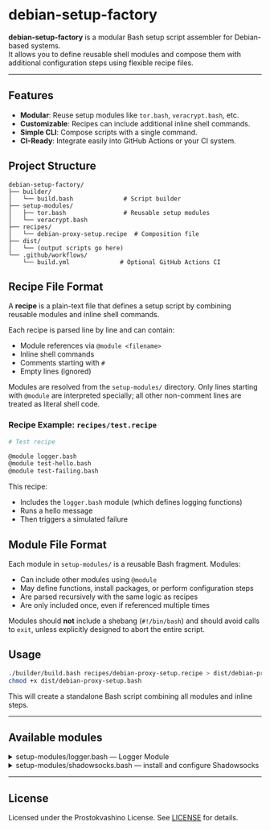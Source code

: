 # debian-setup-factory

**debian-setup-factory** is a modular Bash setup script assembler for Debian-based systems.  
It allows you to define reusable shell modules and compose them with additional configuration steps using flexible recipe files.

---

## Features

- **Modular**: Reuse setup modules like `tor.bash`, `veracrypt.bash`, etc.
- **Customizable**: Recipes can include additional inline shell commands.
- **Simple CLI**: Compose scripts with a single command.
- **CI-Ready**: Integrate easily into GitHub Actions or your CI system.

## Project Structure

```
debian-setup-factory/
├── builder/
│   └── build.bash              # Script builder
├── setup-modules/
│   ├── tor.bash                # Reusable setup modules
│   └── veracrypt.bash
├── recipes/
│   └── debian-proxy-setup.recipe  # Composition file
├── dist/
│   └── (output scripts go here)
└── .github/workflows/
    └── build.yml              # Optional GitHub Actions CI
```

## Recipe File Format

A **recipe** is a plain-text file that defines a setup script by combining reusable modules and inline shell commands.

Each recipe is parsed line by line and can contain:

* Module references via `@module <filename>`
* Inline shell commands
* Comments starting with `#`
* Empty lines (ignored)

Modules are resolved from the `setup-modules/` directory. Only lines starting with `@module` are interpreted specially; all other non-comment lines are treated as literal shell code.

### Recipe Example: `recipes/test.recipe`

```bash
# Test recipe

@module logger.bash
@module test-hello.bash
@module test-failing.bash
```

This recipe:

* Includes the `logger.bash` module (which defines logging functions)
* Runs a hello message
* Then triggers a simulated failure

## Module File Format

Each module in `setup-modules/` is a reusable Bash fragment. Modules:

* Can include other modules using `@module`
* May define functions, install packages, or perform configuration steps
* Are parsed recursively with the same logic as recipes
* Are only included once, even if referenced multiple times

Modules should **not** include a shebang (`#!/bin/bash`) and should avoid calls to `exit`, unless explicitly designed to abort the entire script.

## Usage

```bash
./builder/build.bash recipes/debian-proxy-setup.recipe > dist/debian-proxy-setup.bash
chmod +x dist/debian-proxy-setup.bash
```

This will create a standalone Bash script combining all modules and inline steps.

---

## Available modules

<details>

<summary>setup-modules/logger.bash — Logger Module</summary>

This module defines logging helpers for Bash scripts.

### Functions

- `logger::log "message"` — log info to stdout and syslog
- `logger::err "message"` — log error, print to stderr and exit

Example usage:

```bash
logger::log "Hello"
logger::err "Something went wrong"
```
</details>


<details>

<summary>setup-modules/shadowsocks.bash — install and configure Shadowsocks</summary>

This module installs and configures a basic [shadowsocks-libev](https://github.com/shadowsocks/shadowsocks-libev) server.

### Depends

- setup-modules/logger.bash

### Description

- Installs `openssl`, `jq`, and `shadowsocks-libev`
- Sets sensible defaults for method and port
- Randomly generates a secure password (unless pre-defined)
- Writes JSON config to `/etc/shadowsocks-libev/config.json`
- Starts and enables the systemd service

### Environment variables

You **may** define the following variables before running this module:

- `SHADOWSOCKS_METHOD` — encryption method (default: `"aes-256-gcm"`)
- `SHADOWSOCKS_PORT` — integer port number (default: `9951`)
- `SHADOWSOCKS_PASSWORD` — password for encryption (default: random 16-byte hex string)

If not set, the module will fall back to the defaults above.

### Generated config example

```json
{
  "server": "127.0.0.1",
  "password": "auto-generated-hex",
  "method": "aes-256-gcm",
  "mode": "tcp_and_udp",
  "server_port": 9951,
  "timeout": 300
}
```

### Example usage in a recipe

```bash
@module shadowsocks.bash
```

You can override configuration by setting environment variables beforehand:

```bash
export SHADOWSOCKS_METHOD="chacha20-ietf-poly1305"
export SHADOWSOCKS_PORT=8388
@module shadowsocks.bash
```

### Notes

* The generated password is only stored in `/etc/shadowsocks-libev/config.json`. Make sure to back it up if needed.
* All errors are logged using `logger::err`, which halts execution.
* This module is intended for localhost-bound server setup (`127.0.0.1`) — suitable for proxying via Tor or similar.

</details>

---

## License

Licensed under the Prostokvashino License. See [LICENSE](LICENSE) for details.